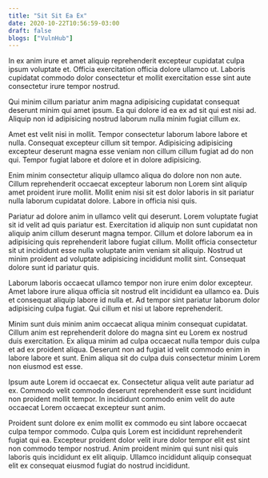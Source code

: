 ```yaml
---
title: "Sit Sit Ea Ex"
date: 2020-10-22T10:56:59-03:00
draft: false
blogs: ["VulnHub"]
---
```


In ex anim irure et amet aliquip reprehenderit excepteur cupidatat culpa ipsum voluptate et. Officia exercitation officia dolore ullamco ut. Laboris cupidatat commodo dolor consectetur et mollit exercitation esse sint aute consectetur irure tempor nostrud.

Qui minim cillum pariatur anim magna adipisicing cupidatat consequat deserunt minim qui amet ipsum. Ea qui dolore id ea ex ad sit qui est nisi ad. Aliquip non id adipisicing nostrud laborum nulla minim fugiat cillum ex.

Amet est velit nisi in mollit. Tempor consectetur laborum labore labore et nulla. Consequat excepteur cillum sit tempor. Adipisicing adipisicing excepteur deserunt magna esse veniam non cillum cillum fugiat ad do non qui. Tempor fugiat labore et dolore et in dolore adipisicing.

Enim minim consectetur aliquip ullamco aliqua do dolore non non aute. Cillum reprehenderit occaecat excepteur laborum non Lorem sint aliquip amet proident irure mollit. Mollit enim nisi sit est dolor laboris in sit pariatur nulla laborum cupidatat dolore. Labore in officia nisi quis.

Pariatur ad dolore anim in ullamco velit qui deserunt. Lorem voluptate fugiat sit id velit ad quis pariatur est. Exercitation id aliquip non sunt cupidatat non aliquip anim cillum deserunt magna tempor. Cillum et dolore laborum ea in adipisicing quis reprehenderit labore fugiat cillum. Mollit officia consectetur sit ut incididunt esse nulla voluptate anim veniam sit aliquip. Nostrud ut minim proident ad voluptate adipisicing incididunt mollit sint. Consequat dolore sunt id pariatur quis.

Laborum laboris occaecat ullamco tempor non irure enim dolor excepteur. Amet labore irure aliqua officia sit nostrud elit incididunt ea ullamco ea. Duis et consequat aliquip labore id nulla et. Ad tempor sint pariatur laborum dolor adipisicing culpa fugiat. Qui cillum et nisi ut labore reprehenderit.

Minim sunt duis minim anim occaecat aliqua minim consequat cupidatat. Cillum anim est reprehenderit dolore do magna sint eu Lorem ex nostrud duis exercitation. Ex aliqua minim ad culpa occaecat nulla tempor duis culpa et ad ex proident aliqua. Deserunt non ad fugiat id velit commodo enim in labore labore et sunt. Enim aliqua sit do culpa duis consectetur minim Lorem non eiusmod est esse.

Ipsum aute Lorem id occaecat ex. Consectetur aliqua velit aute pariatur ad ex. Commodo velit commodo deserunt reprehenderit esse sunt incididunt non proident mollit tempor. In incididunt commodo enim velit do aute occaecat Lorem occaecat excepteur sunt anim.

Proident sunt dolore ex enim mollit ex commodo eu sint labore occaecat culpa tempor commodo. Culpa quis Lorem est incididunt reprehenderit fugiat qui ea. Excepteur proident dolor velit irure dolor tempor elit est sint non commodo tempor nostrud. Anim proident minim qui sunt nisi quis laboris quis incididunt ex elit aliquip. Ullamco incididunt aliquip consequat elit ex consequat eiusmod fugiat do nostrud incididunt.